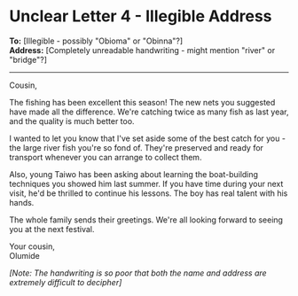 # Unclear Letter 4 - Illegible Address

**To:** [Illegible - possibly "Obioma" or "Obinna"?]  
**Address:** [Completely unreadable handwriting - might mention "river" or "bridge"?]  

---

Cousin,

The fishing has been excellent this season! The new nets you suggested have made all the difference. We're catching twice as many fish as last year, and the quality is much better too.

I wanted to let you know that I've set aside some of the best catch for you - the large river fish you're so fond of. They're preserved and ready for transport whenever you can arrange to collect them.

Also, young Taiwo has been asking about learning the boat-building techniques you showed him last summer. If you have time during your next visit, he'd be thrilled to continue his lessons. The boy has real talent with his hands.

The whole family sends their greetings. We're all looking forward to seeing you at the next festival.

Your cousin,  
Olumide

*[Note: The handwriting is so poor that both the name and address are extremely difficult to decipher]*
